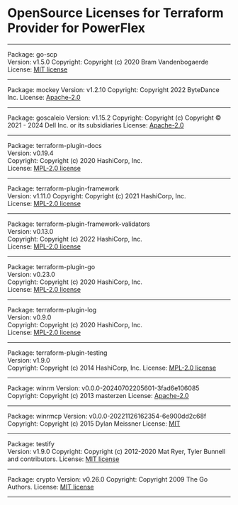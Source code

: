 OpenSource Licenses for Terraform Provider for PowerFlex
=======================================================================

* * *

Package: go-scp  
Version: v1.5.0
Copyright: Copyright (c) 2020 Bram Vandenbogaerde
License: [MIT license](https://github.com/bramvdbogaerde/go-scp/blob/master/LICENSE.txt)

* * *

Package: mockey
Version: v1.2.10
Copyright: Copyright 2022 ByteDance Inc. 
License: [Apache-2.0](https://github.com/bytedance/mockey/blob/main/LICENSE-APACHE)

* * *

Package: goscaleio
Version: v1.15.2
Copyright: Copyright (c)  Copyright © 2021 - 2024 Dell Inc. or its subsidiaries
License: [Apache-2.0](https://github.com/dell/goscaleio/blob/main/LICENSE)

* * *

Package: terraform-plugin-docs  
Version: v0.19.4  
Copyright: Copyright (c) 2020 HashiCorp, Inc.  
License: [MPL-2.0 license](https://github.com/hashicorp/terraform-plugin-docs/blob/main/LICENSE)

* * *

Package: terraform-plugin-framework  
Version: v1.11.0
Copyright: Copyright (c) 2021 HashiCorp, Inc.  
License: [MPL-2.0 license](https://github.com/hashicorp/terraform-plugin-framework/blob/main/LICENSE)

* * *

Package: terraform-plugin-framework-validators  
Version: v0.13.0  
Copyright: Copyright (c) 2022 HashiCorp, Inc.  
License: [MPL-2.0 license](https://github.com/hashicorp/terraform-plugin-framework-validators/blob/main/LICENSE)

* * *

Package: terraform-plugin-go  
Version: v0.23.0  
Copyright: Copyright (c) 2020 HashiCorp, Inc.  
License: [MPL-2.0 license](https://github.com/hashicorp/terraform-plugin-go/blob/main/LICENSE)

* * *

Package: terraform-plugin-log  
Version: v0.9.0  
Copyright: Copyright (c) 2020 HashiCorp, Inc.  
License: [MPL-2.0 license](https://github.com/hashicorp/terraform-plugin-log/blob/main/LICENSE)

* * *

Package: terraform-plugin-testing  
Version: v1.9.0  
Copyright: Copyright (c) 2014 HashiCorp, Inc. 
License: [MPL-2.0 license](https://github.com/hashicorp/terraform-plugin-testing/blob/main/LICENSE)

* * *

Package: winrm
Version: v0.0.0-20240702205601-3fad6e106085
Copyright: Copyright (c) 2013 masterzen 
License: [Apache-2.0](https://github.com/masterzen/winrm/blob/master/LICENSE)

* * *

Package: winrmcp
Version: v0.0.0-20221126162354-6e900dd2c68f
Copyright: Copyright (c) 2015 Dylan Meissner
License: [MIT](https://github.com/packer-community/winrmcp/blob/master/LICENSE)

* * *

Package: testify  
Version: v1.9.0 
Copyright: Copyright (c) 2012-2020 Mat Ryer, Tyler Bunnell and contributors.
License: [MIT license](https://github.com/stretchr/testify/blob/master/LICENSE)

* * *

Package: crypto 
Version: v0.26.0
Copyright: Copyright 2009 The Go Authors.
License: [MIT license](https://github.com/stretchr/testify/blob/master/LICENSE)

* * *